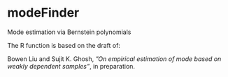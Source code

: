 # modeFinder

Mode estimation via Bernstein polynomials

The R function is based on the draft of:

Bowen Liu and Sujit K. Ghosh, *”On empirical estimation of mode based on weakly dependent samples”*, in preparation.
